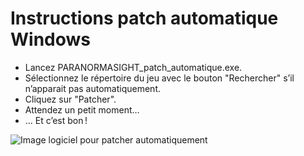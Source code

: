 # Instructions patch automatique Windows

- Lancez PARANORMASIGHT_patch_automatique.exe.
- Sélectionnez le répertoire du jeu avec le bouton "Rechercher" s’il n’apparait pas automatiquement.
- Cliquez sur "Patcher".
- Attendez un petit moment…
- … Et c’est bon !

![Image logiciel pour patcher automatiquement](/assets/jeu/paranormasight/jeufr/installation/logiciel_patch_auto.webp)